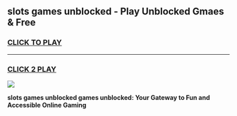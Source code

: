 
## slots games unblocked - Play Unblocked Gmaes & Free
<h3>
<a href="https://premium.freeplayer.one?title=slots_games_unblocked&ref=19F">CLICK TO PLAY</a></h3>
<hr>

<h3>
<a href="https://premium.freeplayer.one?title=slots_games_unblocked&ref=19F">CLICK 2 PLAY</a>
  
</h3>

<a href="https://premium.freeplayer.one?title=slots_games_unblocked&ref=19F/"><img src="https://clearcache.store/games.png"></a>


**slots games unblocked games unblocked: Your Gateway to Fun and Accessible Online Gaming**
